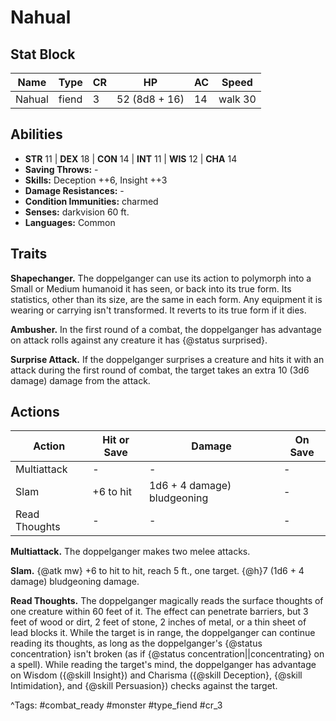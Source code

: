 # Nahual

## Stat Block

| Name | Type | CR | HP | AC | Speed |
|------|------|----|----|----|-------|
| Nahual | fiend | 3 | 52 (8d8 + 16) | 14 | walk 30 |

## Abilities

- **STR** 11 | **DEX** 18 | **CON** 14 | **INT** 11 | **WIS** 12 | **CHA** 14
- **Saving Throws:** -  
- **Skills:** Deception ++6, Insight ++3  
- **Damage Resistances:** -  
- **Condition Immunities:** charmed  
- **Senses:** darkvision 60 ft.  
- **Languages:** Common

## Traits

**Shapechanger.** The doppelganger can use its action to polymorph into a Small or Medium humanoid it has seen, or back into its true form. Its statistics, other than its size, are the same in each form. Any equipment it is wearing or carrying isn't transformed. It reverts to its true form if it dies.

**Ambusher.** In the first round of a combat, the doppelganger has advantage on attack rolls against any creature it has {@status surprised}.

**Surprise Attack.** If the doppelganger surprises a creature and hits it with an attack during the first round of combat, the target takes an extra 10 (3d6 damage) damage from the attack.


## Actions

| Action | Hit or Save | Damage | On Save |
|--------|--------------|--------|----------|
| Multiattack | - | - | - |
| Slam | +6 to hit | 1d6 + 4 damage) bludgeoning | - |
| Read Thoughts | - | - | - |

**Multiattack.** The doppelganger makes two melee attacks.

**Slam.** {@atk mw} +6 to hit to hit, reach 5 ft., one target. {@h}7 (1d6 + 4 damage) bludgeoning damage.

**Read Thoughts.** The doppelganger magically reads the surface thoughts of one creature within 60 feet of it. The effect can penetrate barriers, but 3 feet of wood or dirt, 2 feet of stone, 2 inches of metal, or a thin sheet of lead blocks it. While the target is in range, the doppelganger can continue reading its thoughts, as long as the doppelganger's {@status concentration} isn't broken (as if {@status concentration||concentrating} on a spell). While reading the target's mind, the doppelganger has advantage on Wisdom ({@skill Insight}) and Charisma ({@skill Deception}, {@skill Intimidation}, and {@skill Persuasion}) checks against the target.


^Tags: #combat_ready #monster #type_fiend #cr_3